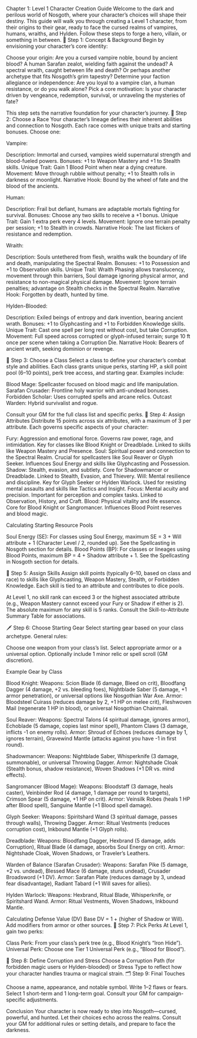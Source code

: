 Chapter 1: Level 1 Character Creation Guide
Welcome to the dark and perilous world of Nosgoth, where your character’s choices will shape their destiny. This guide will walk you through creating a Level 1 character, from their origins to their gear, ready to face the cursed realms of vampires, humans, wraiths, and Hylden. Follow these steps to forge a hero, villain, or something in between.
🧱 Step 1: Concept & Background
Begin by envisioning your character’s core identity:

Choose your origin: Are you a cursed vampire noble, bound by ancient blood? A human Sarafan zealot, wielding faith against the undead? A spectral wraith, caught between life and death? Or perhaps another archetype that fits Nosgoth’s grim tapestry?
Determine your faction allegiance or independence: Are you loyal to a vampire clan, a human resistance, or do you walk alone?
Pick a core motivation: Is your character driven by vengeance, redemption, survival, or unraveling the mysteries of fate?

This step sets the narrative foundation for your character’s journey.
🧬 Step 2: Choose a Race
Your character’s lineage defines their inherent abilities and connection to Nosgoth. Each race comes with unique traits and starting bonuses. Choose one:

Vampire:

Description: Immortal and cursed, vampires wield supernatural strength and blood-fueled powers.
Bonuses: +1 to Weapon Mastery and +1 to Stealth skills.
Unique Trait: Gain 1 Blood Point when near a dying creature.
Movement: Move through rubble without penalty; +1 to Stealth rolls in darkness or moonlight.
Narrative Hook: Bound by the wheel of fate and the blood of the ancients.


Human:

Description: Frail but defiant, humans are adaptable mortals fighting for survival.
Bonuses: Choose any two skills to receive a +1 bonus.
Unique Trait: Gain 1 extra perk every 4 levels.
Movement: Ignore one terrain penalty per session; +1 to Stealth in crowds.
Narrative Hook: The last flickers of resistance and redemption.


Wraith:

Description: Souls untethered from flesh, wraiths walk the boundary of life and death, manipulating the Spectral Realm.
Bonuses: +1 to Possession and +1 to Observation skills.
Unique Trait: Wraith Phasing allows translucency, movement through thin barriers, Soul damage ignoring physical armor, and resistance to non-magical physical damage.
Movement: Ignore terrain penalties; advantage on Stealth checks in the Spectral Realm.
Narrative Hook: Forgotten by death, hunted by time.


Hylden-Blooded:

Description: Exiled beings of entropy and dark invention, bearing ancient wrath.
Bonuses: +1 to Glyphcasting and +1 to Forbidden Knowledge skills.
Unique Trait: Cast one spell per long rest without cost, but take Corruption.
Movement: Full speed across corrupted or glyph-infused terrain; surge 10 ft once per scene when taking a Corruption Die.
Narrative Hook: Bearers of ancient wrath, seeking dominion or revenge.



🧙 Step 3: Choose a Class
Select a class to define your character’s combat style and abilities. Each class grants unique perks, starting HP, a skill point pool (6–10 points), perk tree access, and starting gear. Examples include:

Blood Mage: Spellcaster focused on blood magic and life manipulation.
Sarafan Crusader: Frontline holy warrior with anti-undead bonuses.
Forbidden Scholar: Uses corrupted spells and arcane relics.
Outcast Warden: Hybrid survivalist and rogue.

Consult your GM for the full class list and specific perks.
🎲 Step 4: Assign Attributes
Distribute 15 points across six attributes, with a maximum of 3 per attribute. Each governs specific aspects of your character:

Fury: Aggression and emotional force. Governs raw power, rage, and intimidation. Key for classes like Blood Knight or Dreadblade. Linked to skills like Weapon Mastery and Presence.
Soul: Spiritual power and connection to the Spectral Realm. Crucial for spellcasters like Soul Reaver or Glyph Seeker. Influences Soul Energy and skills like Glyphcasting and Possession.
Shadow: Stealth, evasion, and subtlety. Core for Shadowmancer or Dreadblade. Linked to Stealth, Evasion, and Thievery.
Will: Mental resilience and discipline. Key for Glyph Seeker or Hylden Warlock. Used for resisting mental assaults and skills like Tactics and Insight.
Focus: Mental acuity and precision. Important for perception and complex tasks. Linked to Observation, History, and Craft.
Blood: Physical vitality and life essence. Core for Blood Knight or Sangromancer. Influences Blood Point reserves and blood magic.

Calculating Starting Resource Pools

Soul Energy (SE): For classes using Soul Energy, maximum SE = 3 + Will attribute + 1 (Character Level / 2, rounded up). See the Spellcasting in Nosgoth section for details.
Blood Points (BP): For classes or lineages using Blood Points, maximum BP = 4 + Shadow attribute + 1. See the Spellcasting in Nosgoth section for details.

🧠 Step 5: Assign Skills
Assign skill points (typically 6–10, based on class and race) to skills like Glyphcasting, Weapon Mastery, Stealth, or Forbidden Knowledge. Each skill is tied to an attribute and contributes to dice pools.

At Level 1, no skill rank can exceed 3 or the highest associated attribute (e.g., Weapon Mastery cannot exceed your Fury or Shadow if either is 2).
The absolute maximum for any skill is 5 ranks.
Consult the Skill-to-Attribute Summary Table for associations.

🗡 Step 6: Choose Starting Gear
Select starting gear based on your class archetype. General rules:

Choose one weapon from your class’s list.
Select appropriate armor or a universal option.
Optionally include 1 minor relic or spell scroll (GM discretion).

Example Gear by Class

Blood Knight:
Weapons: Scion Blade (6 damage, Bleed on crit), Bloodfang Dagger (4 damage, +2 vs. bleeding foes), Nightblade Saber (5 damage, +1 armor penetration), or universal options like Nosgothian War Axe.
Armor: Bloodsteel Cuirass (reduces damage by 2, +1 HP on melee crit), Fleshwoven Mail (regenerate 1 HP in blood), or universal Nosgothian Chainmail.


Soul Reaver:
Weapons: Spectral Talons (4 spiritual damage, ignores armor), Echoblade (5 damage, copies last minor spell), Phantom Claws (3 damage, inflicts -1 on enemy rolls).
Armor: Shroud of Echoes (reduces damage by 1, ignores terrain), Gravewind Mantle (attacks against you have -1 in first round).


Shadowmancer:
Weapons: Nightblade Saber, Whisperknife (3 damage, summonable), or universal Throwing Dagger.
Armor: Nightshade Cloak (Stealth bonus, shadow resistance), Woven Shadows (+1 DR vs. mind effects).


Sangromancer (Blood Mage):
Weapons: Bloodstaff (3 damage, heals caster), Veinbinder Rod (4 damage, 1 damage per round to targets), Crimson Spear (5 damage, +1 HP on crit).
Armor: Veinsilk Robes (heals 1 HP after Blood spell), Sanguine Mantle (+1 Blood spell damage).


Glyph Seeker:
Weapons: Spiritshard Wand (3 spiritual damage, passes through walls), Throwing Dagger.
Armor: Ritual Vestments (reduces corruption cost), Inkbound Mantle (+1 Glyph rolls).


Dreadblade:
Weapons: Bloodfang Dagger, Hexbrand (5 damage, adds Corruption), Ritual Blade (4 damage, absorbs Soul Energy on crit).
Armor: Nightshade Cloak, Woven Shadows, or Traveler’s Leathers.


Warden of Balance (Sarafan Crusader):
Weapons: Sarafan Pike (5 damage, +2 vs. undead), Blessed Mace (6 damage, stuns undead), Crusader Broadsword (+1 DV).
Armor: Sarafan Plate (reduces damage by 3, undead fear disadvantage), Radiant Tabard (+1 Will saves for allies).


Hylden Warlock:
Weapons: Hexbrand, Ritual Blade, Whisperknife, or Spiritshard Wand.
Armor: Ritual Vestments, Woven Shadows, Inkbound Mantle.



Calculating Defense Value (DV)
Base DV = 1 + (higher of Shadow or Will). Add modifiers from armor or other sources.
📜 Step 7: Pick Perks
At Level 1, gain two perks:

Class Perk: From your class’s perk tree (e.g., Blood Knight’s “Iron Hide”).
Universal Perk: Choose one Tier 1 Universal Perk (e.g., “Blood for Blood”).

🧩 Step 8: Define Corruption and Stress
Choose a Corruption Path (for forbidden magic users or Hylden-blooded) or Stress Type to reflect how your character handles trauma or magical strain.
🗂 Step 9: Final Touches

Choose a name, appearance, and notable symbol.
Write 1–2 flaws or fears.
Select 1 short-term and 1 long-term goal.
Consult your GM for campaign-specific adjustments.

Conclusion
Your character is now ready to step into Nosgoth—cursed, powerful, and hunted. Let their choices echo across the realms. Consult your GM for additional rules or setting details, and prepare to face the darkness.